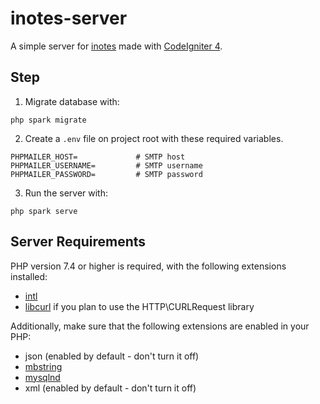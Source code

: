 # inotes-server
A simple server for [inotes](https://github.com/ArnNied/inotes-client) made with [CodeIgniter 4](https://codeigniter.com/).

## Step

1. Migrate database with:
```
php spark migrate
```
2. Create a `.env` file on project root with these required variables.
```
PHPMAILER_HOST=             # SMTP host
PHPMAILER_USERNAME=         # SMTP username
PHPMAILER_PASSWORD=         # SMTP password
```
3. Run the server with:
```
php spark serve
```

## Server Requirements

PHP version 7.4 or higher is required, with the following extensions installed:

- [intl](http://php.net/manual/en/intl.requirements.php)
- [libcurl](http://php.net/manual/en/curl.requirements.php) if you plan to use the HTTP\CURLRequest library

Additionally, make sure that the following extensions are enabled in your PHP:

- json (enabled by default - don't turn it off)
- [mbstring](http://php.net/manual/en/mbstring.installation.php)
- [mysqlnd](http://php.net/manual/en/mysqlnd.install.php)
- xml (enabled by default - don't turn it off)
